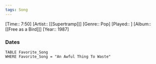 ```yaml
---
tags: Song  
---
```

[Time:: 7:50]
[Artist:: [[Supertramp]]]
[Genre:: Pop]
[Played:: ]
[Album:: [[Free as a Bird]]]
[Year:: 1987]
### Dates
````dataview
TABLE Favorite_Song
WHERE Favorite_Song = "An Awful Thing To Waste"
````